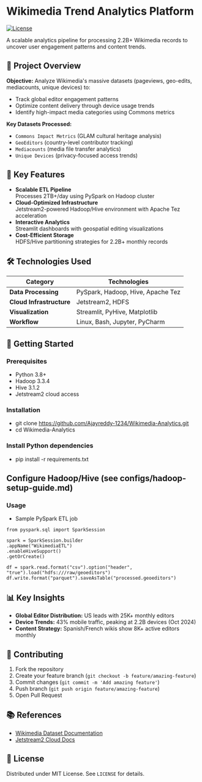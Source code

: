 # Wikimedia Trend Analytics Platform

[![License](https://img.shields.io/badge/License-MIT-blue.svg)](https://opensource.org/licenses/MIT)

A scalable analytics pipeline for processing 2.2B+ Wikimedia records to uncover user engagement patterns and content trends.

## 📌 Project Overview

**Objective:** Analyze Wikimedia's massive datasets (pageviews, geo-edits, mediacounts, unique devices) to:
- Track global editor engagement patterns
- Optimize content delivery through device usage trends
- Identify high-impact media categories using Commons metrics

**Key Datasets Processed:**
- `Commons Impact Metrics` (GLAM cultural heritage analysis)
- `GeoEditors` (country-level contributor tracking)
- `Mediacounts` (media file transfer analytics)
- `Unique Devices` (privacy-focused access trends)

## 🚀 Key Features

- **Scalable ETL Pipeline**  
  Processes 2TB+/day using PySpark on Hadoop cluster
- **Cloud-Optimized Infrastructure**  
  Jetstream2-powered Hadoop/Hive environment with Apache Tez acceleration
- **Interactive Analytics**  
  Streamlit dashboards with geospatial editing visualizations
- **Cost-Efficient Storage**  
  HDFS/Hive partitioning strategies for 2.2B+ monthly records

## 🛠️ Technologies Used

| Category              | Technologies                          |
|-----------------------|---------------------------------------|
| **Data Processing**   | PySpark, Hadoop, Hive, Apache Tez     |
| **Cloud Infrastructure** | Jetstream2, HDFS                   |
| **Visualization**     | Streamlit, PyHive, Matplotlib         |
| **Workflow**          | Linux, Bash, Jupyter, PyCharm         |

## 🚀 Getting Started

### Prerequisites
- Python 3.8+
- Hadoop 3.3.4
- Hive 3.1.2
- Jetstream2 cloud access

### Installation
- git clone https://github.com/Ajayreddy-1234/Wikimedia-Analytics.git
- cd Wikimedia-Analytics

### Install Python dependencies
- pip install -r requirements.txt

## Configure Hadoop/Hive (see configs/hadoop-setup-guide.md)

### Usage
- Sample PySpark ETL job
```
from pyspark.sql import SparkSession

spark = SparkSession.builder
.appName("WikimediaETL")
.enableHiveSupport()
.getOrCreate()

df = spark.read.format("csv").option("header", "true").load("hdfs:///raw/geoeditors")
df.write.format("parquet").saveAsTable("processed.geoeditors")
```


## 📊 Key Insights
- **Global Editor Distribution:** US leads with 25K+ monthly editors
- **Device Trends:** 43% mobile traffic, peaking at 2.2B devices (Oct 2024)
- **Content Strategy:** Spanish/French wikis show 8K+ active editors monthly

## 🤝 Contributing
1. Fork the repository
2. Create your feature branch (`git checkout -b feature/amazing-feature`)
3. Commit changes (`git commit -m 'Add amazing feature'`)
4. Push branch (`git push origin feature/amazing-feature`)
5. Open Pull Request

## 📚 References
- [Wikimedia Dataset Documentation](https://wikitech.wikimedia.org/wiki/Analytics)
- [Jetstream2 Cloud Docs](https://jetstream-cloud.org/)

## 📄 License
Distributed under MIT License. See `LICENSE` for details.

